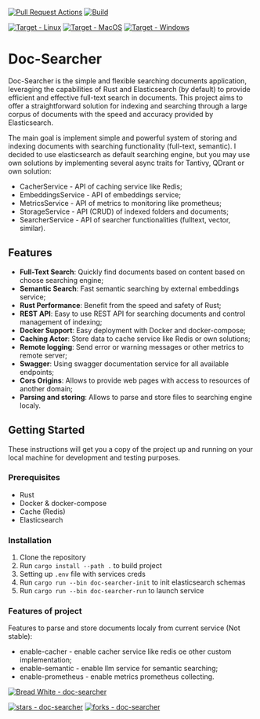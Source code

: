 [![Pull Request Actions](https://github.com/breadrock1/doc-searcher/actions/workflows/pull-request.yaml/badge.svg)](https://github.com/breadrock1/doc-searcher/actions/workflows/pull-request.yaml)
[![Build](https://img.shields.io/github/actions/workflow/status/breadrock1/doc-searcher/pull-request.yaml?branch=master&event=push)](https://img.shields.io/github/actions/workflow/status/breadrock1/doc-searcher/pull-request.yaml?branch=master&event=push)

[![Target - Linux](https://img.shields.io/badge/OS-Linux-blue?logo=linux&logoColor=white)](https://www.linux.org/ "Go to Linux homepage")
[![Target - MacOS](https://img.shields.io/badge/OS-MacOS-blue?logo=linux&logoColor=white)](https://www.apple.com/ "Go to Apple homepage")
[![Target - Windows](https://img.shields.io/badge/OS-Windows-blue?logo=linux&logoColor=white)](https://www.microsoft.com/ "Go to Apple homepage")

# Doc-Searcher

Doc-Searcher is the simple and flexible searching documents application, leveraging the capabilities of Rust and Elasticsearch (by default)
to provide efficient and effective full-text search in documents. This project aims to offer a straightforward solution for
indexing and searching through a large corpus of documents with the speed and accuracy provided by Elasticsearch.

The main goal is implement simple and powerful system of storing and indexing documents with searching functionality (full-text, semantic).
I decided to use elasticsearch as default searching engine, but you may use own solutions by implementing several async traits
for Tantivy, QDrant or own solution:


 - CacherService      - API of caching service like Redis;
 - EmbeddingsService  - API of embeddings service;
 - MetricsService     - API of metrics to monitoring like prometheus;
 - StorageService     - API (CRUD) of indexed folders and documents;
 - SearcherService    - API of searcher functionalities (fulltext, vector, similar).
 

## Features

- **Full-Text Search**: Quickly find documents based on content based on choose searching engine;
- **Semantic Search**: Fast semantic searching by external embeddings service;
- **Rust Performance**: Benefit from the speed and safety of Rust;
- **REST API**: Easy to use REST API for searching documents and control management of indexing;
- **Docker Support**: Easy deployment with Docker and docker-compose;
- **Caching Actor**: Store data to cache service like Redis or own solutions;
- **Remote logging**: Send error or warning messages or other metrics to remote server;
- **Swagger**: Using swagger documentation service for all available endpoints;
- **Cors Origins**: Allows to provide web pages with access to resources of another domain;
- **Parsing and storing**: Allows to parse and store files to searching engine localy.

## Getting Started

These instructions will get you a copy of the project up and running on your local machine for development and testing purposes.

### Prerequisites

- Rust
- Docker & docker-compose
- Cache (Redis)
- Elasticsearch

### Installation

1. Clone the repository
2. Run `cargo install --path .` to build project
3. Setting up `.env` file with services creds
4. Run `cargo run --bin doc-searcher-init` to init elasticsearch schemas
4. Run `cargo run --bin doc-searcher-run` to launch service

### Features of project

Features to parse and store documents localy from current service (Not stable):
 - enable-cacher     - enable cacher service like redis oe other custom implementation;
 - enable-semantic   - enable llm service for semantic searching;
 - enable-prometheus - enable metrics prometheus collecting.

[![Bread White - doc-searcher](https://img.shields.io/static/v1?label=Bread%20White&message=author&color=blue&logo=github)](https://github.com/breadrock1/doc-searcher)

[![stars - doc-searcher](https://img.shields.io/github/stars/breadrock1/doc-searcher?style=social)](https://github.com/breadrock1/doc-searcher)
[![forks - doc-searcher](https://img.shields.io/github/forks/breadrock1/doc-searcher?style=social)](https://github.com/breadrock1/doc-searcher)
